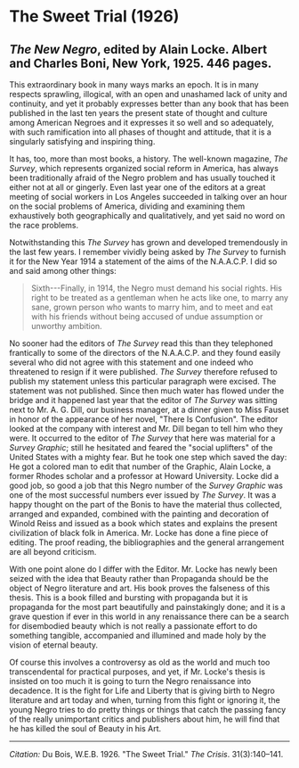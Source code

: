 <!--
title:   The Sweet Trial
author:  Du Bois, W.E.B.
journal: The Crisis
year:    1926
volume:  31
issue:   3
pages:   140-141
-->

# The Sweet Trial (1926)

<h2><em>The New Negro</em>, edited by Alain Locke. Albert and Charles Boni, New York, 1925. 446 pages.</h2>

This extraordinary book in many ways marks an epoch. It is in many respects sprawling, illogical, with an open and unashamed lack of unity and continuity, and yet it probably expresses better than any book that has been published in the last ten years the present state of thought and culture among American Negroes and it expresses it so well and so adequately, with such ramification into all phases of thought and attitude, that it is a singularly satisfying and inspiring thing. 

It has, too, more than most books, a history. The well-known magazine, *The Survey*, which represents organized social reform in America, has always been traditionally afraid of the Negro problem and has usually touched it either not at all or gingerly. Even last year one of the editors at a great meeting of social workers in Los Angeles succeeded in talking over an hour on the social problems of America, dividing and examining them exhaustively both geographically and qualitatively, and yet said no word on the race problems.

Notwithstanding this *The Survey* has grown and developed tremendously in the last few years. I remember vividly being asked by *The Survey* to furnish it for the New Year 1914 a statement of the aims of the N.A.A.C.P. I did so and said among other things: 

> Sixth---Finally, in 1914, the Negro must demand his social rights. His right to be treated as a gentleman when he acts like one, to marry any sane, grown person who wants to marry him, and to meet and eat with his friends without being accused of undue assumption or unworthy ambition. 

No sooner had the editors of *The Survey* read this than they telephoned frantically to some of the directors of the N.A.A.C.P. and they found easily several who did not agree with this statement and one indeed who threatened to resign if it were published. *The Survey* therefore refused to publish my statement unless this particular paragraph were excised. The statement was not published. Since then much water has flowed under the bridge and it happened last year that the editor of *The Survey* was sitting next to Mr. A. G. Dill, our business manager, at a dinner given to Miss Fauset in honor of the appearance of her novel, "There Is Confusion". The editor looked at the company with interest and Mr. Dill began to tell him who they were. It occurred to the editor of *The Survey* that here was material for a *Survey Graphic*; still he hesitated and feared the "social uplifters" of the United States with a mighty fear. But he took one step which saved the day: He got a colored man to edit that number of the Graphic, Alain Locke, a former Rhodes scholar and a professor at Howard University. Locke did a good job, so good a job that this Negro number of the *Survey Graphic* was one of the most successful numbers ever issued by *The Survey*. It was a happy thought on the part of the Bonis to have the material thus collected, arranged and expanded, combined with the painting and decoration of Winold Reiss and issued as a book which states and explains the present civilization of black folk in America. Mr. Locke has done a fine piece of editing. The proof reading, the bibliographies and the general arrangement are all beyond criticism. 

With one point alone do I differ with the Editor. Mr. Locke has newly been seized with the idea that Beauty rather than Propaganda should be the object of Negro literature and art. His book proves the falseness of this thesis. This is a book filled and bursting with propaganda but it is propaganda for the most part beautifully and painstakingly done; and it is a grave question if ever in this world in any renaissance there can be a search for disembodied beauty which is not really a passionate effort to do something tangible, accompanied and illumined and made holy by the vision of eternal beauty. 

Of course this involves a controversy as old as the world and much too transcendental for practical purposes, and yet, if Mr. Locke's thesis is insisted on too much it is going to turn the Negro renaissance into decadence. It is the fight for Life and Liberty that is giving birth to Negro literature and art today and when, turning from this fight or ignoring it, the young Negro tries to do pretty things or things that catch the passing fancy of the really unimportant critics and publishers about him, he will find that he has killed the soul of Beauty in his Art. 

________________
*Citation:* Du Bois, W.E.B. 1926. "The Sweet Trial." *The Crisis*. 31(3):140&ndash;141.